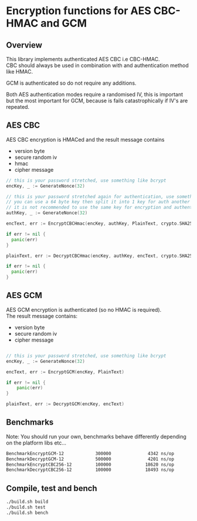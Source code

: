 # Encryption functions for AES CBC-HMAC and GCM

## Overview


This library implements authenticated AES CBC i.e CBC-HMAC.  
CBC should always be used in combination with and authentication method like HMAC.  

GCM is authenticated so do not require any additions.

Both AES authentication modes require a randomised IV, this is important but the most important
for GCM, because is fails catastrophically if IV's are repeated.


## AES CBC 

AES CBC encryption is HMACed and the result message contains   

  * version byte
  * secure random iv
  * hmac
  * cipher message

```go
// this is your password stretched, use something like bcrypt
encKey, _ := GenerateNonce(32)

// this is your password stretched again for authentication, use something like bcrypt
// you can use a 64 byte key then split it into 1 key for auth another for enc
// it is not recommended to use the same key for encryption and authentication.
authKey, _ := GenerateNonce(32)

encText, err := EncryptCBCHmac(encKey, authKey, PlainText, crypto.SHA256.New)

if err != nil {
  panic(err)
}

plainText, err := DecryptCBCHmac(encKey, authKey, encText, crypto.SHA256.New)

if err != nil {
  panic(err)
}
```
## AES GCM

AES GCM encryption is authenticated (so no HMAC is required).  
The result message contains:  

  * version byte
  * secure random iv
  * cipher message
  
```go

// this is your password stretched, use something like bcrypt
encKey, _ := GenerateNonce(32)

encText, err := EncryptGCM(encKey, PlainText)

if err != nil {
	panic(err)
}

plainText, err := DecryptGCM(encKey, encText)

```
## Benchmarks

Note: You should run your own, benchmarks behave differently depending on the platform libs etc...

```bash
BenchmarkEncryptGCM-12            300000              4342 ns/op
BenchmarkDecryptGCM-12            500000              4201 ns/op
BenchmarkEncryptCBC256-12         100000             18620 ns/op
BenchmarkDecryptCBC256-12         100000             18493 ns/op
```

## Compile, test and bench

```bash
./build.sh build
./build.sh test
./build.sh bench
```